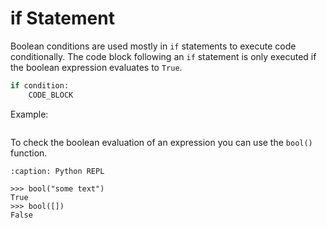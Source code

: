 # if Statement

Boolean conditions are used mostly in `if` statements to execute code
conditionally. The code block following an `if` statement is only executed if
the boolean expression evaluates to `True`.

```python
if condition:
    CODE_BLOCK
```

Example:

```{literalinclude} if.py
```

To check the boolean evaluation of an expression you can use the `bool()`
function.

```{code-block} python
:caption: Python REPL

>>> bool("some text")
True
>>> bool([])
False
```
